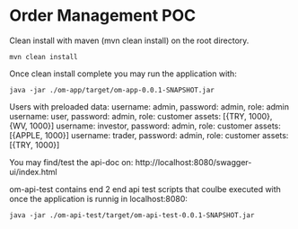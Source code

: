 # Order Management POC

Clean install with maven (mvn clean install) on the root directory.

    mvn clean install

Once clean install complete you may run the application with:

    java -jar ./om-app/target/om-app-0.0.1-SNAPSHOT.jar

Users with preloaded data:
    username: admin, password: admin, role: admin
    username: user, password: admin, role: customer
        assets: [{TRY, 1000}, {WV, 1000}]
    username: investor, password: admin, role: customer
        assets: [{APPLE, 1000}]
    username: trader, password: admin, role: customer
        assets: [{TRY, 1000}]

You may find/test the api-doc on:
    http://localhost:8080/swagger-ui/index.html

om-api-test contains end 2 end api test scripts that coulbe executed with once the application is runnig in localhost:8080:

    java -jar ./om-api-test/target/om-api-test-0.0.1-SNAPSHOT.jar
